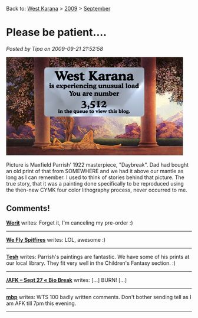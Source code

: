 Back to: [West Karana](/posts/westkarana.md) > [2009](/posts/2009/westkarana.md) > [September](./westkarana.md)
# Please be patient....

*Posted by Tipa on 2009-09-21 21:52:58*

![It's worth the wait!](../../../uploads/2009/09/bepatient.jpg "It's worth the wait!")

Picture is Maxfield Parrish' 1922 masterpiece, "Daybreak". Dad had bought an old print of that from SOMEWHERE and we had it above our mantle as long as I can remember. I used to think of stories behind that picture. The true story, that it was a painting done specifically to be reproduced using the then-new CYMK four color lithography process, never occurred to me.

## Comments!

**[Werit](http://www.weritsblog.com)** writes: Forget it, I'm canceling my pre-order :)

---

**[We Fly Spitfires](http://blog.weflyspitfires.com)** writes: LOL, awesome :)

---

**[Tesh](http://tishtoshtesh.wordpress.com/)** writes: Parrish's paintings are fantastic. We have some of his prints at our local library. They fit very well in the Children's Fantasy section. :)

---

**[/AFK &#8211; Sept 27 &laquo; Bio Break](http://biobreak.wordpress.com/2009/09/27/afk-sept-27/)** writes: [...] BURN! [...]

---

**[mbp](http:mindbendingpuzzles.blogspot.com)** writes: WTS 100 badly written comments. Don't bother sending tell as I am AFK till 7pm this evening.

---

